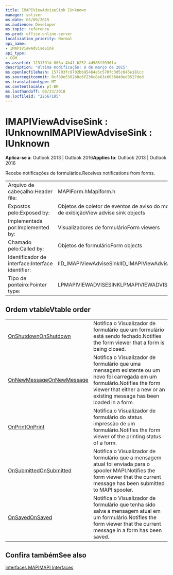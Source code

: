 ```yaml
---
title: IMAPIViewAdviseSink IUnknown
manager: soliver
ms.date: 03/09/2015
ms.audience: Developer
ms.topic: reference
ms.prod: office-online-server
localization_priority: Normal
api_name:
- IMAPIViewAdviseSink
api_type:
- COM
ms.assetid: 1231391d-803a-4b41-b252-4d986f99361a
description: 'Última modificação: 9 de março de 2015'
ms.openlocfilehash: 157703fc9702bb954b4a5c570fc3d5c045e181cc
ms.sourcegitcommit: 0cf39e5382b8c6f236c8a63c6036849ed3527ded
ms.translationtype: MT
ms.contentlocale: pt-BR
ms.lasthandoff: 08/23/2018
ms.locfileid: "22567185"
---
```

# <a name="imapiviewadvisesink--iunknown"></a><span data-ttu-id="168d9-103">IMAPIViewAdviseSink : IUnknown</span><span class="sxs-lookup"><span data-stu-id="168d9-103">IMAPIViewAdviseSink : IUnknown</span></span>

  
  
<span data-ttu-id="168d9-104">**Aplica-se a**: Outlook 2013 | Outlook 2016</span><span class="sxs-lookup"><span data-stu-id="168d9-104">**Applies to**: Outlook 2013 | Outlook 2016</span></span> 
  
<span data-ttu-id="168d9-105">Recebe notificações de formulários.</span><span class="sxs-lookup"><span data-stu-id="168d9-105">Receives notifications from forms.</span></span> 
  
|||
|:-----|:-----|
|<span data-ttu-id="168d9-106">Arquivo de cabeçalho:</span><span class="sxs-lookup"><span data-stu-id="168d9-106">Header file:</span></span>  <br/> |<span data-ttu-id="168d9-107">MAPIForm.h</span><span class="sxs-lookup"><span data-stu-id="168d9-107">Mapiform.h</span></span>  <br/> |
|<span data-ttu-id="168d9-108">Expostos pelo:</span><span class="sxs-lookup"><span data-stu-id="168d9-108">Exposed by:</span></span>  <br/> |<span data-ttu-id="168d9-109">Objetos de coletor de eventos de aviso do modo de exibição</span><span class="sxs-lookup"><span data-stu-id="168d9-109">View advise sink objects</span></span>  <br/> |
|<span data-ttu-id="168d9-110">Implementada por:</span><span class="sxs-lookup"><span data-stu-id="168d9-110">Implemented by:</span></span>  <br/> |<span data-ttu-id="168d9-111">Visualizadores de formulário</span><span class="sxs-lookup"><span data-stu-id="168d9-111">Form viewers</span></span>  <br/> |
|<span data-ttu-id="168d9-112">Chamado pelo:</span><span class="sxs-lookup"><span data-stu-id="168d9-112">Called by:</span></span>  <br/> |<span data-ttu-id="168d9-113">Objetos de formulário</span><span class="sxs-lookup"><span data-stu-id="168d9-113">Form objects</span></span>  <br/> |
|<span data-ttu-id="168d9-114">Identificador de interface:</span><span class="sxs-lookup"><span data-stu-id="168d9-114">Interface identifier:</span></span>  <br/> |<span data-ttu-id="168d9-115">IID_IMAPIViewAdviseSink</span><span class="sxs-lookup"><span data-stu-id="168d9-115">IID_IMAPIViewAdviseSink</span></span>  <br/> |
|<span data-ttu-id="168d9-116">Tipo de ponteiro:</span><span class="sxs-lookup"><span data-stu-id="168d9-116">Pointer type:</span></span>  <br/> |<span data-ttu-id="168d9-117">LPMAPIVIEWADVISESINK</span><span class="sxs-lookup"><span data-stu-id="168d9-117">LPMAPIVIEWADVISESINK</span></span>  <br/> |
   
## <a name="vtable-order"></a><span data-ttu-id="168d9-118">Ordem vtable</span><span class="sxs-lookup"><span data-stu-id="168d9-118">Vtable order</span></span>

|||
|:-----|:-----|
|[<span data-ttu-id="168d9-119">OnShutdown</span><span class="sxs-lookup"><span data-stu-id="168d9-119">OnShutdown</span></span>](imapiviewadvisesink-onshutdown.md) <br/> |<span data-ttu-id="168d9-120">Notifica o Visualizador de formulário que um formulário está sendo fechado.</span><span class="sxs-lookup"><span data-stu-id="168d9-120">Notifies the form viewer that a form is being closed.</span></span>  <br/> |
|[<span data-ttu-id="168d9-121">OnNewMessage</span><span class="sxs-lookup"><span data-stu-id="168d9-121">OnNewMessage</span></span>](imapiviewadvisesink-onnewmessage.md) <br/> |<span data-ttu-id="168d9-122">Notifica o Visualizador de formulário que uma mensagem existente ou um novo foi carregada em um formulário.</span><span class="sxs-lookup"><span data-stu-id="168d9-122">Notifies the form viewer that either a new or an existing message has been loaded in a form.</span></span>  <br/> |
|[<span data-ttu-id="168d9-123">OnPrint</span><span class="sxs-lookup"><span data-stu-id="168d9-123">OnPrint</span></span>](imapiviewadvisesink-onprint.md) <br/> |<span data-ttu-id="168d9-124">Notifica o Visualizador de formulário do status impressão de um formulário.</span><span class="sxs-lookup"><span data-stu-id="168d9-124">Notifies the form viewer of the printing status of a form.</span></span>  <br/> |
|[<span data-ttu-id="168d9-125">OnSubmitted</span><span class="sxs-lookup"><span data-stu-id="168d9-125">OnSubmitted</span></span>](imapiviewadvisesink-onsubmitted.md) <br/> |<span data-ttu-id="168d9-126">Notifica o Visualizador de formulário que a mensagem atual foi enviada para o spooler MAPI.</span><span class="sxs-lookup"><span data-stu-id="168d9-126">Notifies the form viewer that the current message has been submitted to MAPI spooler.</span></span>  <br/> |
|[<span data-ttu-id="168d9-127">OnSaved</span><span class="sxs-lookup"><span data-stu-id="168d9-127">OnSaved</span></span>](imapiviewadvisesink-onsaved.md) <br/> |<span data-ttu-id="168d9-128">Notifica o Visualizador de formulário que tenha sido salva a mensagem atual em um formulário.</span><span class="sxs-lookup"><span data-stu-id="168d9-128">Notifies the form viewer that the current message in a form has been saved.</span></span>  <br/> |
   
## <a name="see-also"></a><span data-ttu-id="168d9-129">Confira também</span><span class="sxs-lookup"><span data-stu-id="168d9-129">See also</span></span>



[<span data-ttu-id="168d9-130">Interfaces MAPI</span><span class="sxs-lookup"><span data-stu-id="168d9-130">MAPI Interfaces</span></span>](mapi-interfaces.md)

